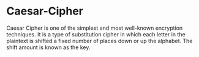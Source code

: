 # Caesar-Cipher
Caesar Cipher is one of the simplest and most well-known encryption techniques. It is a type of substitution cipher in which each letter in the plaintext is shifted a fixed number of places down or up the alphabet. The shift amount is known as the key.

